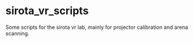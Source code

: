 # sirota_vr_scripts
Some scripts for the sirota vr lab, mainly for projector calibration and arena scanning.
